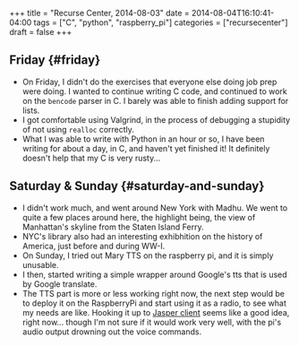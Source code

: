 +++
title = "Recurse Center, 2014-08-03"
date = 2014-08-04T16:10:41-04:00
tags = ["C", "python", "raspberry_pi"]
categories = ["recursecenter"]
draft = false
+++

## Friday {#friday}

-   On Friday, I didn't do the exercises that everyone else doing job prep were
    doing.  I wanted to continue writing C code, and continued to work on the
    `bencode` parser in C.  I barely was able to finish adding support for lists.
-   I got comfortable using Valgrind, in the process of debugging a stupidity of
    not using `realloc` correctly.
-   What I was able to write with Python in an hour or so, I have been writing
    for about a day, in C, and haven't yet finished it!  It definitely doesn't
    help that my C is very rusty...


## Saturday & Sunday {#saturday-and-sunday}

-   I didn't work much, and went around New York with Madhu.  We went to quite
    a few places around here, the highlight being, the view of Manhattan's
    skyline from the Staten Island Ferry.
-   NYC's library also had an interesting exhibhition on the history of
    America, just before and during WW-I.
-   On Sunday, I tried out Mary TTS on the raspberry pi, and it is simply
    unusable.
-   I then, started writing a simple wrapper around Google's tts that is used
    by Google translate.
-   The TTS part is more or less working right now, the next step would be to
    deploy it on the RaspberryPi and start using it as a radio, to see what my
    needs are like. Hooking it up to [Jasper client](https://github.com/jasperproject/jasper-client) seems like a good idea,
    right now... though I'm not sure if it would work very well, with the pi's
    audio output drowning out the voice commands.
